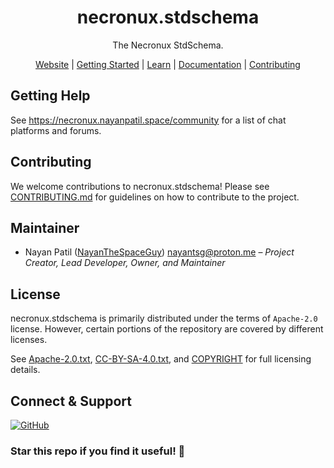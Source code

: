 <!--
# ==-----------------------------------------------------------== #
# SPDX-FileCopyrightText: © 2025 Nayan Patil <nayantsg@proton.me>
#
# SPDX-License-Identifier: CC-BY-SA-4.0
# ==-----------------------------------------------------------== #
-->

<div align="center">

# necronux.stdschema

The Necronux StdSchema.

[Website][Necronux] | [Getting Started] | [Learn] | [Documentation] | [Contributing]
</div>

[Necronux]: https://necronux.nayanpatil.space/
[Getting Started]: https://necronux.nayanpatil.space/learn/get-started
[Learn]: https://necronux.nayanpatil.space/learn
[Documentation]: https://necronux.nayanpatil.space/docs
[Contributing]: https://github.com/necronux/.github/blob/main/CONTRIBUTING.md

## Getting Help

See https://necronux.nayanpatil.space/community for a list of chat platforms and forums.

## Contributing

We welcome contributions to necronux.stdschema!
Please see [CONTRIBUTING.md] for guidelines on how to contribute to the project.

[CONTRIBUTING.md]: https://github.com/necronux/.github/blob/main/CONTRIBUTING.md

## Maintainer

</div>

- Nayan Patil ([NayanTheSpaceGuy]) <nayantsg@proton.me> – *Project Creator, Lead Developer, Owner, and Maintainer*

<div>

[NayanTheSpaceGuy]: https://github.com/NayanTheSpaceGuy

## License

necronux.stdschema is primarily distributed under the terms of `Apache-2.0` license.
However, certain portions of the repository are covered by different licenses.

See [Apache-2.0.txt], [CC-BY-SA-4.0.txt], and [COPYRIGHT] for full licensing details.

[Apache-2.0.txt]: LICENSES/Apache-2.0.txt
[CC-BY-SA-4.0.txt]: LICENSES/CC-BY-SA-4.0.txt
[COPYRIGHT]: COPYRIGHT

## Connect & Support

[![GitHub](https://img.shields.io/badge/GitHub-NayanTheSpaceGuy-181717?style=for-the-badge&logo=github)](https://github.com/NayanTheSpaceGuy)

### Star this repo if you find it useful! 🌟
